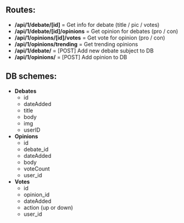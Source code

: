 ## Routes:

- **/api/1/debate/[id]** = Get info for debate (title / pic / votes)
- **/api/1/debate/[id]/opinions** = Get opinion for debates (pro / con)
- **/api/1/opinions/[id]/votes** = Get vote for opinion (pro / con)
- **/api/1/opinions/trending** = Get trending opinions
- **/api/1/debate/** = [POST] Add new debate subject to DB
- **/api/1/opinions/** = [POST] Add opinion to DB

## DB schemes:

- **Debates**
  - id
  - dateAdded
  - title
  - body
  - img
  - userID
- **Opinions**
  - id
  - debate_id
  - dateAdded
  - body
  - voteCount
  - user_id
- **Votes**
  - id
  - opinion_id
  - dateAdded
  - action (up or down)
  - user_id
